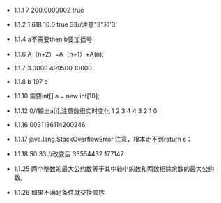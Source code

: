 - 1.1.1
    7
    200.0000002
    true

- 1.1.2
    1.618
    10.0
    true
    33//注意"3"和'3'

- 1.1.4
    a不需要then
    b要加括号
	
- 1.1.6
    A（n+2）=A（n+1）+A(n);
	
- 1.1.7
    3.0009
    499500
    10000
	
- 1.1.8
    b
    197
    e

- 1.1.10
    需要int[] a = new int[10];

- 1.1.12
    0//输出a[i],注意数组实时变化
    1
    2
    3
    4
    4
    3
    2
    1
    0
	
- 1.1.16
    0031136114200246

- 1.1.17
     java.lang.StackOverflowError
     注意，根本走不到return s；
	 
- 1.1.18
    50 33
    //改变后
    33554432 177147

- 1.1.25
    两个整数的最大公约数等于其中较小的数和两数相除余数的最大公约数。

- 1.1.26
  如果不满足条件就交换顺序


